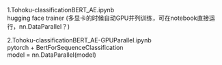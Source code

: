 1.Tohoku-classificationBERT_AE.ipynb  
hugging face trainer (多显卡的时候自动GPU并列训练，可在notebook直接运行，nn.DataParallel？) 

2.Tohoku-classificationBERT_AE-GPUParallel.ipynb  
pytorch + BertForSequenceClassification  
model = nn.DataParallel(model)  
